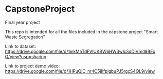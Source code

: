 # CapstoneProject
Final year project

This repo is intended for all the files included in the capstone project "Smart Waste Segregation"

Link to dataset: https://drive.google.com/file/d/1mkMhTdFVIUKBW6HW3wIcSdDiVmd9BExQ/view?usp=sharing

Link to project demo video: https://drive.google.com/file/d/1HPuQjC_nr4C5jIIfpIgbuPJ5rgcS4QL9/view
